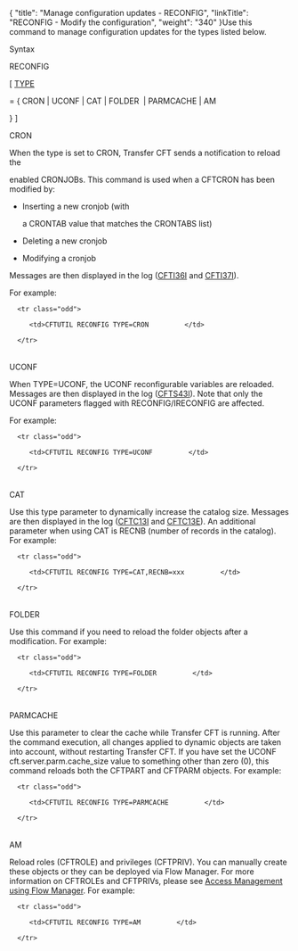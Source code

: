 {
    "title": "Manage configuration updates - RECONFIG",
    "linkTitle": "RECONFIG - Modify the configuration",
    "weight": "340"
}Use this command to manage configuration updates for the types listed below.

Syntax

RECONFIG

\[ [TYPE](../../c_intro_userinterfaces/command_summary/parameter_intro/type)
= { CRON | UCONF | CAT | FOLDER  | PARMCACHE | AM
} \]

CRON

When the type is set to CRON, Transfer CFT sends a notification to reload the
enabled CRONJOBs. This command is used when a CFTCRON has been modified by:

-   Inserting a new cronjob (with
    a CRONTAB value that matches the CRONTABS list)
-   Deleting a new cronjob
-   Modifying a cronjob

Messages are then displayed in the log ([CFTI36I](../../troubleshoot_intro/messages_and_error_codes_start_here/cfti_messages) and [CFTI37I](../../troubleshoot_intro/messages_and_error_codes_start_here/cfti_messages)).

For example:

<table data-cellspacing="0">
   <tbody>
      <tr class="odd">
         <td>CFTUTIL RECONFIG TYPE=CRON         </td>
      </tr>
   </tbody>
</table>

UCONF

When TYPE=UCONF, the UCONF reconfigurable variables are reloaded. Messages are then displayed in the log ([CFTS43I](../../troubleshoot_intro/messages_and_error_codes_start_here/cfts_messages)). Note that only the UCONF parameters flagged with RECONFIG/IRECONFIG are affected.

For example:

<table data-cellspacing="0">
   <tbody>
      <tr class="odd">
         <td>CFTUTIL RECONFIG TYPE=UCONF         </td>
      </tr>
   </tbody>
</table>

CAT

Use this type parameter to dynamically increase the catalog size. Messages are then displayed in the log ([CFTC13I](../../troubleshoot_intro/messages_and_error_codes_start_here/cftc_messages) and [CFTC13E](../../troubleshoot_intro/messages_and_error_codes_start_here/cftc_messages)). An additional parameter when using CAT is RECNB (number of records in the catalog). For example:

<table data-cellspacing="0">
   <tbody>
      <tr class="odd">
         <td>CFTUTIL RECONFIG TYPE=CAT,RECNB=xxx         </td>
      </tr>
   </tbody>
</table>

FOLDER

Use this command if you need to reload the folder objects after a modification. For example:

<table data-cellspacing="0">
   <tbody>
      <tr class="odd">
         <td>CFTUTIL RECONFIG TYPE=FOLDER         </td>
      </tr>
   </tbody>
</table>

PARMCACHE

Use this parameter to clear the cache while Transfer CFT is running. After the command execution, all changes applied to dynamic objects are taken into account, without restarting Transfer CFT. If you have set the UCONF cft.server.parm.cache\_size value to something other than zero (0), this command reloads both the CFTPART and CFTPARM objects. For example:

<table data-cellspacing="0">
   <tbody>
      <tr class="odd">
         <td>CFTUTIL RECONFIG TYPE=PARMCACHE         </td>
      </tr>
   </tbody>
</table>

AM

Reload roles (CFTROLE) and privileges (CFTPRIV). You can manually create these objects or they can be deployed via Flow Manager. For more information on CFTROLEs and CFTPRIVs, please see [Access Management using Flow Manager](../../internal_a_m_start_here/fm_access_management). For example:

<table data-cellspacing="0">
   <tbody>
      <tr class="odd">
         <td>CFTUTIL RECONFIG TYPE=AM         </td>
      </tr>
   </tbody>
</table>
